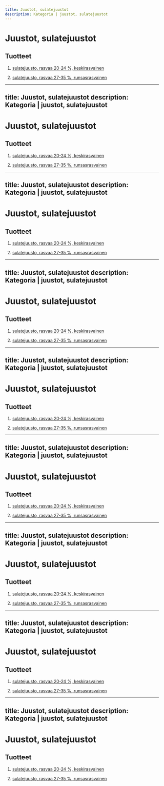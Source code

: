 ```yaml
---
title: Juustot, sulatejuustot
description: Kategoria | juustot, sulatejuustot
---
```


# Juustot, sulatejuustot

## Tuotteet

1. [sulatejuusto, rasvaa 20-24 %, keskirasvainen](/sulatejuusto-rasvaa-20-24-keskirasvainen)

1. [sulatejuusto, rasvaa 27-35 %, runsasrasvainen](/sulatejuusto-rasvaa-27-35-runsasrasvainen)
---
title: Juustot, sulatejuustot
description: Kategoria | juustot, sulatejuustot
---

# Juustot, sulatejuustot

## Tuotteet

1. [sulatejuusto, rasvaa 20-24 %, keskirasvainen](/sulatejuusto-rasvaa-20-24-keskirasvainen)

1. [sulatejuusto, rasvaa 27-35 %, runsasrasvainen](/sulatejuusto-rasvaa-27-35-runsasrasvainen)
---
title: Juustot, sulatejuustot
description: Kategoria | juustot, sulatejuustot
---

# Juustot, sulatejuustot

## Tuotteet

1. [sulatejuusto, rasvaa 20-24 %, keskirasvainen](/sulatejuusto-rasvaa-20-24-keskirasvainen)

1. [sulatejuusto, rasvaa 27-35 %, runsasrasvainen](/sulatejuusto-rasvaa-27-35-runsasrasvainen)
---
title: Juustot, sulatejuustot
description: Kategoria | juustot, sulatejuustot
---

# Juustot, sulatejuustot

## Tuotteet

1. [sulatejuusto, rasvaa 20-24 %, keskirasvainen](/sulatejuusto-rasvaa-20-24-keskirasvainen)

1. [sulatejuusto, rasvaa 27-35 %, runsasrasvainen](/sulatejuusto-rasvaa-27-35-runsasrasvainen)
---
title: Juustot, sulatejuustot
description: Kategoria | juustot, sulatejuustot
---

# Juustot, sulatejuustot

## Tuotteet

1. [sulatejuusto, rasvaa 20-24 %, keskirasvainen](/sulatejuusto-rasvaa-20-24-keskirasvainen)

1. [sulatejuusto, rasvaa 27-35 %, runsasrasvainen](/sulatejuusto-rasvaa-27-35-runsasrasvainen)
---
title: Juustot, sulatejuustot
description: Kategoria | juustot, sulatejuustot
---

# Juustot, sulatejuustot

## Tuotteet

1. [sulatejuusto, rasvaa 20-24 %, keskirasvainen](/sulatejuusto-rasvaa-20-24-keskirasvainen)

1. [sulatejuusto, rasvaa 27-35 %, runsasrasvainen](/sulatejuusto-rasvaa-27-35-runsasrasvainen)
---
title: Juustot, sulatejuustot
description: Kategoria | juustot, sulatejuustot
---

# Juustot, sulatejuustot

## Tuotteet

1. [sulatejuusto, rasvaa 20-24 %, keskirasvainen](/sulatejuusto-rasvaa-20-24-keskirasvainen)

1. [sulatejuusto, rasvaa 27-35 %, runsasrasvainen](/sulatejuusto-rasvaa-27-35-runsasrasvainen)
---
title: Juustot, sulatejuustot
description: Kategoria | juustot, sulatejuustot
---

# Juustot, sulatejuustot

## Tuotteet

1. [sulatejuusto, rasvaa 20-24 %, keskirasvainen](/sulatejuusto-rasvaa-20-24-keskirasvainen)

1. [sulatejuusto, rasvaa 27-35 %, runsasrasvainen](/sulatejuusto-rasvaa-27-35-runsasrasvainen)
---
title: Juustot, sulatejuustot
description: Kategoria | juustot, sulatejuustot
---

# Juustot, sulatejuustot

## Tuotteet

1. [sulatejuusto, rasvaa 20-24 %, keskirasvainen](/sulatejuusto-rasvaa-20-24-keskirasvainen)

1. [sulatejuusto, rasvaa 27-35 %, runsasrasvainen](/sulatejuusto-rasvaa-27-35-runsasrasvainen)
